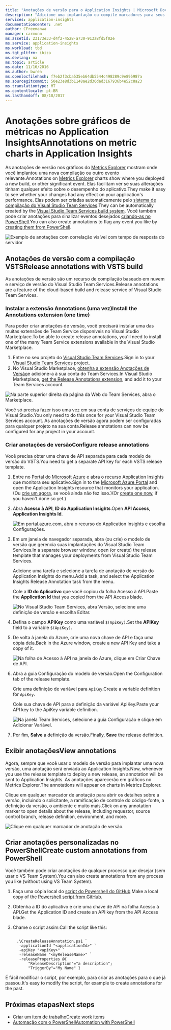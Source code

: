 ```yaml
---
title: "Anotações de versão para o Application Insights | Microsoft Docs"
description: "Adicione uma implantação ou compile marcadores para seus gráficos do gerenciador de métricas no Application Insights."
services: application-insights
documentationcenter: .net
author: CFreemanwa
manager: carmonm
ms.assetid: 23173e33-d4f2-4528-a730-913a8fd5f02e
ms.service: application-insights
ms.workload: tbd
ms.tgt_pltfrm: ibiza
ms.devlang: na
ms.topic: article
ms.date: 11/16/2016
ms.author: bwren
ms.openlocfilehash: f7eb2f3cba535eb64db5544c498289c9e895987a
ms.sourcegitcommit: 50e23e8d3b1148ae2d36dad3167936b4e52c8a23
ms.translationtype: MT
ms.contentlocale: pt-BR
ms.lasthandoff: 08/18/2017
---
```

# <a name="annotations-on-metric-charts-in-application-insights"></a><span data-ttu-id="d3e6c-103">Anotações sobre gráficos de métricas no Application Insights</span><span class="sxs-lookup"><span data-stu-id="d3e6c-103">Annotations on metric charts in Application Insights</span></span>
<span data-ttu-id="d3e6c-104">As anotações de versão nos gráficos do [Metrics Explorer](app-insights-metrics-explorer.md) mostram onde você implantou uma nova compilação ou outro evento relevante.</span><span class="sxs-lookup"><span data-stu-id="d3e6c-104">Annotations on [Metrics Explorer](app-insights-metrics-explorer.md) charts show where you deployed a new build, or other significant event.</span></span> <span data-ttu-id="d3e6c-105">Elas facilitam ver se suas alterações tinham qualquer efeito sobre o desempenho do aplicativo.</span><span class="sxs-lookup"><span data-stu-id="d3e6c-105">They make it easy to see whether your changes had any effect on your application's performance.</span></span> <span data-ttu-id="d3e6c-106">Elas podem ser criadas automaticamente pelo [sistema de compilação do Visual Studio Team Services](https://www.visualstudio.com/en-us/get-started/build/build-your-app-vs).</span><span class="sxs-lookup"><span data-stu-id="d3e6c-106">They can be automatically created by the [Visual Studio Team Services build system](https://www.visualstudio.com/en-us/get-started/build/build-your-app-vs).</span></span> <span data-ttu-id="d3e6c-107">Você também pode criar anotações para sinalizar eventos desejados [criando-as no PowerShell](#create-annotations-from-powershell).</span><span class="sxs-lookup"><span data-stu-id="d3e6c-107">You can also create annotations to flag any event you like by [creating them from PowerShell](#create-annotations-from-powershell).</span></span>

![Exemplo de anotações com correlação visível com tempo de resposta do servidor](./media/app-insights-annotations/00.png)



## <a name="release-annotations-with-vsts-build"></a><span data-ttu-id="d3e6c-109">Anotações de versão com a compilação VSTS</span><span class="sxs-lookup"><span data-stu-id="d3e6c-109">Release annotations with VSTS build</span></span>

<span data-ttu-id="d3e6c-110">As anotações de versão são um recurso de compilação baseado em nuvem e serviço de versão do Visual Studio Team Services.</span><span class="sxs-lookup"><span data-stu-id="d3e6c-110">Release annotations are a feature of the cloud-based build and release service of Visual Studio Team Services.</span></span> 

### <a name="install-the-annotations-extension-one-time"></a><span data-ttu-id="d3e6c-111">Instalar a extensão Annotations (uma vez)</span><span class="sxs-lookup"><span data-stu-id="d3e6c-111">Install the Annotations extension (one time)</span></span>
<span data-ttu-id="d3e6c-112">Para poder criar anotações de versão, você precisará instalar uma das muitas extensões de Team Service disponíveis no Visual Studio Marketplace.</span><span class="sxs-lookup"><span data-stu-id="d3e6c-112">To be able to create release annotations, you'll need to install one of the many Team Service extensions available in the Visual Studio Marketplace.</span></span>

1. <span data-ttu-id="d3e6c-113">Entre no seu projeto do [Visual Studio Team Services](https://www.visualstudio.com/en-us/get-started/setup/sign-up-for-visual-studio-online).</span><span class="sxs-lookup"><span data-stu-id="d3e6c-113">Sign in to your [Visual Studio Team Services](https://www.visualstudio.com/en-us/get-started/setup/sign-up-for-visual-studio-online) project.</span></span>
2. <span data-ttu-id="d3e6c-114">No Visual Studio Marketplace, [obtenha a extensão Anotações de Versão](https://marketplace.visualstudio.com/items/ms-appinsights.appinsightsreleaseannotations)e adicione-a à sua conta do Team Services.</span><span class="sxs-lookup"><span data-stu-id="d3e6c-114">In Visual Studio Marketplace, [get the Release Annotations extension](https://marketplace.visualstudio.com/items/ms-appinsights.appinsightsreleaseannotations), and add it to your Team Services account.</span></span>

![Na parte superior direita da página da Web do Team Services, abra o Marketplace.](./media/app-insights-annotations/10.png)

<span data-ttu-id="d3e6c-117">Você só precisa fazer isso uma vez em sua conta de serviços de equipe do Visual Studio.</span><span class="sxs-lookup"><span data-stu-id="d3e6c-117">You only need to do this once for your Visual Studio Team Services account.</span></span> <span data-ttu-id="d3e6c-118">As anotações de versão agora podem ser configuradas para qualquer projeto na sua conta.</span><span class="sxs-lookup"><span data-stu-id="d3e6c-118">Release annotations can now be configured for any project in your account.</span></span> 

### <a name="configure-release-annotations"></a><span data-ttu-id="d3e6c-119">Criar anotações de versão</span><span class="sxs-lookup"><span data-stu-id="d3e6c-119">Configure release annotations</span></span>

<span data-ttu-id="d3e6c-120">Você precisa obter uma chave de API separada para cada modelo de versão do VSTS.</span><span class="sxs-lookup"><span data-stu-id="d3e6c-120">You need to get a separate API key for each VSTS release template.</span></span>

1. <span data-ttu-id="d3e6c-121">Entre no [Portal do Microsoft Azure](https://portal.azure.com) e abra o recurso Application Insights que monitora seu aplicativo.</span><span class="sxs-lookup"><span data-stu-id="d3e6c-121">Sign in to the [Microsoft Azure Portal](https://portal.azure.com) and open the Application Insights resource that monitors your application.</span></span> <span data-ttu-id="d3e6c-122">(Ou [crie um agora](app-insights-overview.md), se você ainda não fez isso.)</span><span class="sxs-lookup"><span data-stu-id="d3e6c-122">(Or [create one now](app-insights-overview.md), if you haven't done so yet.)</span></span>
2. <span data-ttu-id="d3e6c-123">Abra **Acesso à API**, **ID do Application Insights**.</span><span class="sxs-lookup"><span data-stu-id="d3e6c-123">Open **API Access**,  **Application Insights Id**.</span></span>
   
    ![Em portal.azure.com, abra o recurso do Application Insights e escolha Configurações.](./media/app-insights-annotations/20.png)

4. <span data-ttu-id="d3e6c-127">Em um janela de navegador separada, abra (ou crie) o modelo de versão que gerencia suas implantações do Visual Studio Team Services.</span><span class="sxs-lookup"><span data-stu-id="d3e6c-127">In a separate browser window, open (or create) the release template that manages your deployments from Visual Studio Team Services.</span></span> 
   
    <span data-ttu-id="d3e6c-128">Adicione uma tarefa e selecione a tarefa de anotação de versão do Application Insights do menu.</span><span class="sxs-lookup"><span data-stu-id="d3e6c-128">Add a task, and select the Application Insights Release Annotation task from the menu.</span></span>
   
    <span data-ttu-id="d3e6c-129">Cole a **ID do Aplicativo** que você copiou da folha Acesso à API.</span><span class="sxs-lookup"><span data-stu-id="d3e6c-129">Paste the **Application Id** that you copied from the API Access blade.</span></span>
   
    ![No Visual Studio Team Services, abra Versão, selecione uma definição de versão e escolha Editar.](./media/app-insights-annotations/30.png)
4. <span data-ttu-id="d3e6c-133">Defina o campo **APIKey** como uma variável `$(ApiKey)`.</span><span class="sxs-lookup"><span data-stu-id="d3e6c-133">Set the **APIKey** field to a variable `$(ApiKey)`.</span></span>

5. <span data-ttu-id="d3e6c-134">De volta à janela do Azure, crie uma nova chave de API e faça uma cópia dela.</span><span class="sxs-lookup"><span data-stu-id="d3e6c-134">Back in the Azure window, create a new API Key and take a copy of it.</span></span>
   
    ![Na folha de Acesso à API na janela do Azure, clique em Criar Chave de API.](./media/app-insights-annotations/40.png)

6. <span data-ttu-id="d3e6c-138">Abra a guia Configuração do modelo de versão.</span><span class="sxs-lookup"><span data-stu-id="d3e6c-138">Open the Configuration tab of the release template.</span></span>
   
    <span data-ttu-id="d3e6c-139">Crie uma definição de variável para `ApiKey`.</span><span class="sxs-lookup"><span data-stu-id="d3e6c-139">Create a variable definition for `ApiKey`.</span></span>
   
    <span data-ttu-id="d3e6c-140">Cole sua chave de API para a definição da variável ApiKey.</span><span class="sxs-lookup"><span data-stu-id="d3e6c-140">Paste your API key to the ApiKey variable definition.</span></span>
   
    ![Na janela Team Services, selecione a guia Configuração e clique em Adicionar Variável.](./media/app-insights-annotations/50.png)
7. <span data-ttu-id="d3e6c-143">Por fim, **Salve** a definição da versão.</span><span class="sxs-lookup"><span data-stu-id="d3e6c-143">Finally, **Save** the release definition.</span></span>


## <a name="view-annotations"></a><span data-ttu-id="d3e6c-144">Exibir anotações</span><span class="sxs-lookup"><span data-stu-id="d3e6c-144">View annotations</span></span>
<span data-ttu-id="d3e6c-145">Agora, sempre que você usar o modelo de versão para implantar uma nova versão, uma anotação será enviada ao Application Insights.</span><span class="sxs-lookup"><span data-stu-id="d3e6c-145">Now, whenever you use the release template to deploy a new release, an annotation will be sent to Application Insights.</span></span> <span data-ttu-id="d3e6c-146">As anotações aparecerão em gráficos no Metrics Explorer.</span><span class="sxs-lookup"><span data-stu-id="d3e6c-146">The annotations will appear on charts in Metrics Explorer.</span></span>

<span data-ttu-id="d3e6c-147">Clique em qualquer marcador de anotação para abrir os detalhes sobre a versão, incluindo o solicitante, a ramificação de controle do código-fonte, a definição da versão, o ambiente e muito mais.</span><span class="sxs-lookup"><span data-stu-id="d3e6c-147">Click on any annotation marker to open details about the release, including requestor, source control branch, release definition, environment, and more.</span></span>

![Clique em qualquer marcador de anotação de versão.](./media/app-insights-annotations/60.png)

## <a name="create-custom-annotations-from-powershell"></a><span data-ttu-id="d3e6c-149">Criar anotações personalizadas no PowerShell</span><span class="sxs-lookup"><span data-stu-id="d3e6c-149">Create custom annotations from PowerShell</span></span>
<span data-ttu-id="d3e6c-150">Você também pode criar anotações de qualquer processo que desejar (sem usar o VS Team System).</span><span class="sxs-lookup"><span data-stu-id="d3e6c-150">You can also create annotations from any process you like (without using VS Team System).</span></span> 


1. <span data-ttu-id="d3e6c-151">Faça uma cópia local do [script do Powershell do GitHub](https://github.com/Microsoft/ApplicationInsights-Home/blob/master/API/CreateReleaseAnnotation.ps1).</span><span class="sxs-lookup"><span data-stu-id="d3e6c-151">Make a local copy of the [Powershell script from GitHub](https://github.com/Microsoft/ApplicationInsights-Home/blob/master/API/CreateReleaseAnnotation.ps1).</span></span>

2. <span data-ttu-id="d3e6c-152">Obtenha a ID do aplicativo e crie uma chave de API na folha Acesso à API.</span><span class="sxs-lookup"><span data-stu-id="d3e6c-152">Get the Application ID and create an API key from the API Access blade.</span></span>

3. <span data-ttu-id="d3e6c-153">Chame o script assim:</span><span class="sxs-lookup"><span data-stu-id="d3e6c-153">Call the script like this:</span></span>

```PS

     .\CreateReleaseAnnotation.ps1 `
      -applicationId "<applicationId>" `
      -apiKey "<apiKey>" `
      -releaseName "<myReleaseName>" `
      -releaseProperties @{
          "ReleaseDescription"="a description";
          "TriggerBy"="My Name" }
```

<span data-ttu-id="d3e6c-154">É fácil modificar o script, por exemplo, para criar as anotações para o que já passou.</span><span class="sxs-lookup"><span data-stu-id="d3e6c-154">It's easy to modify the script, for example to create annotations for the past.</span></span>

## <a name="next-steps"></a><span data-ttu-id="d3e6c-155">Próximas etapas</span><span class="sxs-lookup"><span data-stu-id="d3e6c-155">Next steps</span></span>

* [<span data-ttu-id="d3e6c-156">Criar um item de trabalho</span><span class="sxs-lookup"><span data-stu-id="d3e6c-156">Create work items</span></span>](app-insights-diagnostic-search.md#create-work-item)
* [<span data-ttu-id="d3e6c-157">Automação com o PowerShell</span><span class="sxs-lookup"><span data-stu-id="d3e6c-157">Automation with PowerShell</span></span>](app-insights-powershell.md)
